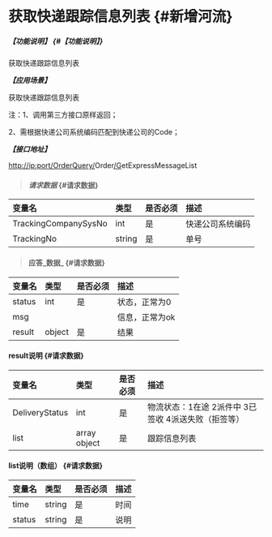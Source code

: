 # 获取快递跟踪信息列表 {#新增河流}

##### _【功能说明】_ {#【功能说明】}

获取快递跟踪信息列表

_**【应用场景】**_

获取快递跟踪信息列表

注：1、调用第三方接口原样返回；

2、需根据快递公司系统编码匹配到快递公司的Code；

_**【接口地址】**_

[http://ip:port/OrderQuery/](http://ip:port/HMAction/River/AddRiver)Order[/G](http://ip:port/HMAction/River/AddRiver)etExpressMessageList

> #### _请求数据_ {#请求数据}

| 变量名 | 类型 | 是否必须 | 描述 |
| :--- | :--- | :--- | :--- |
| TrackingCompanySysNo | int | 是 | 快递公司系统编码 |
| TrackingNo | string | 是 | 单号 |

> #### 应答_数据_ {#请求数据}

| 变量名 | 类型 | 是否必须 | 描述 |
| :--- | :--- | :--- | :--- |
| status | int | 是 | 状态，正常为0 |
| msg |  |  | 信息，正常为ok |
| result | object | 是 | 结果 |

#### result说明 {#请求数据}

| 变量名 | 类型 | 是否必须 | 描述 |
| :--- | :--- | :--- | :--- |
| DeliveryStatus | int | 是 | 物流状态：1在途 2派件中 3已签收 4派送失败（拒签等） |
| list | array object | 是 | 跟踪信息列表 |

#### list说明（数组） {#请求数据}

| 变量名 | 类型 | 是否必须 | 描述 |
| :--- | :--- | :--- | :--- |
| time | string | 是 | 时间 |
| status | string | 是 | 说明 |



